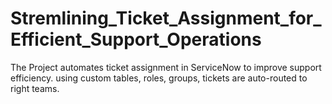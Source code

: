 # Stremlining_Ticket_Assignment_for_Efficient_Support_Operations
The Project automates ticket assignment in ServiceNow to improve support efficiency. using custom tables, roles, groups, tickets are auto-routed to right teams.
